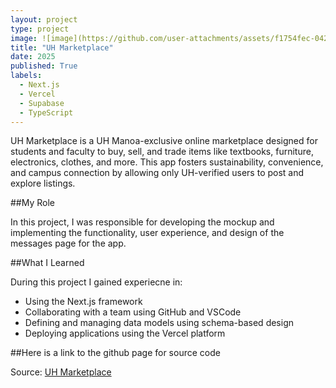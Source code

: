 ```yaml
---
layout: project
type: project
image: ![image](https://github.com/user-attachments/assets/f1754fec-0428-4017-8cdb-b2f1db6dc7a1)
title: "UH Marketplace"
date: 2025
published: True
labels:
  - Next.js
  - Vercel
  - Supabase
  - TypeScript
---
```


UH Marketplace is a UH Manoa-exclusive online marketplace designed for students and faculty to buy, sell, and trade items like textbooks, furniture, electronics, clothes, and more. This app fosters sustainability, convenience, and campus connection by allowing only UH-verified users to post and explore listings.

##My Role

In this project, I was responsible for developing the mockup and implementing the functionality, user experience, and design of the messages page for the app.

##What I Learned

During this project I gained experiecne in:
- Using the Next.js framework
- Collaborating with a team using GitHub and VSCode
- Defining and managing data models using schema-based design
- Deploying applications using the Vercel platform

##Here is a link to the github page for source code

Source: <a href="https://uh-marketplace.github.io/"><i class="large github icon "></i>UH Marketplace</a>
